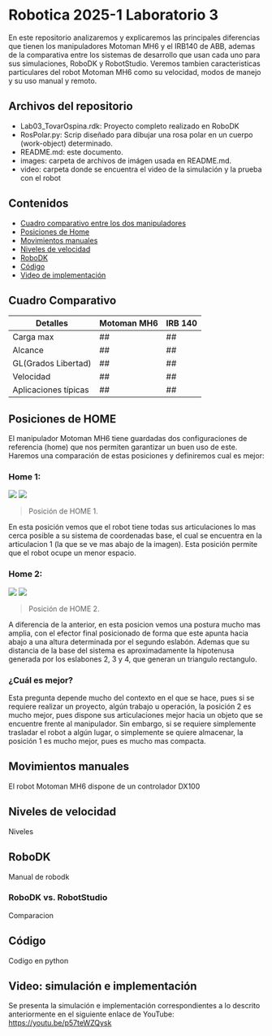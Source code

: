 # Robotica 2025-1 Laboratorio 3

En este repositorio analizaremos y explicaremos las principales diferencias que tienen los manipuladores Motoman MH6 y el IRB140 de ABB, ademas de la comparativa entre los sistemas de desarrollo que usan cada uno para sus simulaciones, RoboDK y RobotStudio. Veremos tambien caracteristicas particulares del robot Motoman MH6 como su velocidad, modos de manejo y su uso manual y remoto.



## Archivos del repositorio
- Lab03_TovarOspina.rdk: Proyecto completo realizado en RoboDK
- RosPolar.py: Scrip diseñado para dibujar una rosa polar en un cuerpo (work-object) determinado.
- README.md: este documento.
- images: carpeta de archivos de imágen usada en README.md.
- video: carpeta donde se encuentra el video de la simulación y la prueba con el robot



## Contenidos
- [Cuadro comparativo entre los dos manipuladores](#cuadro-comparativo)
- [Posiciones de Home](#posiciones-de-home)
- [Movimientos manuales](#movimientos-manuales)
- [Niveles de velocidad](#niveles-de-velocidad)
- [RoboDK](#robodk)
- [Código](#código)
- [Video de implementación](#video-simulación-e-implementación)



## Cuadro Comparativo
Detalles | Motoman MH6 | IRB 140
---------|-------------|-------------
Carga max | ## | ##
Alcance  | ## | ##
GL(Grados Libertad) | ## | ##
Velocidad | ## | ##
Aplicaciones típicas | ## | ## 



## Posiciones de HOME
El manipulador Motoman MH6 tiene guardadas dos configuraciones de referencia (home) que nos permiten garantizar un buen uso de este. Haremos una comparación de estas posiciones y definiremos cual es mejor:

### Home 1:

![](images/home1_1.jpeg)
![](images/home1_2.jpeg)

> Posición de HOME 1.

En esta posición vemos que el robot tiene todas sus articulaciones lo mas cerca posible a su sistema de coordenadas base, el cual se encuentra en la articulacion 1 (la que se ve mas abajo de la imagen). Esta posición permite que el robot ocupe un menor espacio.

### Home 2:

![](images/home2_1.jpeg)
![](images/home2_1.jpeg)

> Posición de HOME 2.

A diferencia de la anterior, en esta posicion vemos una postura mucho mas amplia, con el efector final posicionado de forma que este apunta hacia abajo a una altura determinada por el segundo eslabón. Ademas que su distancia de la base del sistema es aproximadamente la hipotenusa generada por los eslabones 2, 3 y 4, que generan un triangulo rectangulo.

### ¿Cuál es mejor?
Esta pregunta depende mucho del contexto en el que se hace, pues si se requiere realizar un proyecto, algún trabajo u operación, la posición 2 es mucho mejor, pues dispone sus articulaciones mejor hacia un objeto que se encuentre frente al manipulador. Sin embargo, si se requiere simplemente trasladar el robot a algún lugar, o simplemente se quiere almacenar, la posición 1 es mucho mejor, pues es mucho mas compacta.



## Movimientos manuales
El robot Motoman MH6 dispone de un controlador DX100



## Niveles de velocidad
Niveles



## RoboDK
Manual de robodk

### RoboDK vs. RobotStudio
Comparacion


## Código
Codigo en python



## Video: simulación e implementación
Se presenta la simulación e implementación correspondientes a lo descrito anteriormente en el siguiente enlace de YouTube: https://youtu.be/p57teWZQysk